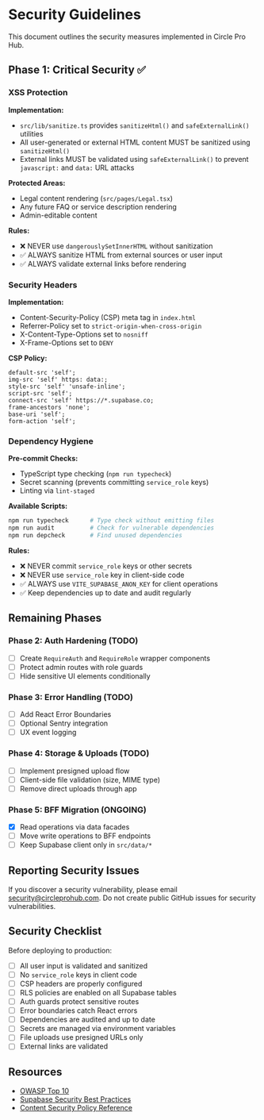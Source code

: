 # Security Guidelines

This document outlines the security measures implemented in Circle Pro Hub.

## Phase 1: Critical Security ✅

### XSS Protection

**Implementation:**
- `src/lib/sanitize.ts` provides `sanitizeHtml()` and `safeExternalLink()` utilities
- All user-generated or external HTML content MUST be sanitized using `sanitizeHtml()`
- External links MUST be validated using `safeExternalLink()` to prevent `javascript:` and `data:` URL attacks

**Protected Areas:**
- Legal content rendering (`src/pages/Legal.tsx`)
- Any future FAQ or service description rendering
- Admin-editable content

**Rules:**
- ❌ NEVER use `dangerouslySetInnerHTML` without sanitization
- ✅ ALWAYS sanitize HTML from external sources or user input
- ✅ ALWAYS validate external links before rendering

### Security Headers

**Implementation:**
- Content-Security-Policy (CSP) meta tag in `index.html`
- Referrer-Policy set to `strict-origin-when-cross-origin`
- X-Content-Type-Options set to `nosniff`
- X-Frame-Options set to `DENY`

**CSP Policy:**
```
default-src 'self';
img-src 'self' https: data:;
style-src 'self' 'unsafe-inline';
script-src 'self';
connect-src 'self' https://*.supabase.co;
frame-ancestors 'none';
base-uri 'self';
form-action 'self';
```

### Dependency Hygiene

**Pre-commit Checks:**
- TypeScript type checking (`npm run typecheck`)
- Secret scanning (prevents committing `service_role` keys)
- Linting via `lint-staged`

**Available Scripts:**
```bash
npm run typecheck      # Type check without emitting files
npm run audit          # Check for vulnerable dependencies
npm run depcheck       # Find unused dependencies
```

**Rules:**
- ❌ NEVER commit `service_role` keys or other secrets
- ❌ NEVER use `service_role` key in client-side code
- ✅ ALWAYS use `VITE_SUPABASE_ANON_KEY` for client operations
- ✅ Keep dependencies up to date and audit regularly

## Remaining Phases

### Phase 2: Auth Hardening (TODO)
- [ ] Create `RequireAuth` and `RequireRole` wrapper components
- [ ] Protect admin routes with role guards
- [ ] Hide sensitive UI elements conditionally

### Phase 3: Error Handling (TODO)
- [ ] Add React Error Boundaries
- [ ] Optional Sentry integration
- [ ] UX event logging

### Phase 4: Storage & Uploads (TODO)
- [ ] Implement presigned upload flow
- [ ] Client-side file validation (size, MIME type)
- [ ] Remove direct uploads through app

### Phase 5: BFF Migration (ONGOING)
- [x] Read operations via data facades
- [ ] Move write operations to BFF endpoints
- [ ] Keep Supabase client only in `src/data/*`

## Reporting Security Issues

If you discover a security vulnerability, please email security@circleprohub.com. Do not create public GitHub issues for security vulnerabilities.

## Security Checklist

Before deploying to production:

- [ ] All user input is validated and sanitized
- [ ] No `service_role` keys in client code
- [ ] CSP headers are properly configured
- [ ] RLS policies are enabled on all Supabase tables
- [ ] Auth guards protect sensitive routes
- [ ] Error boundaries catch React errors
- [ ] Dependencies are audited and up to date
- [ ] Secrets are managed via environment variables
- [ ] File uploads use presigned URLs only
- [ ] External links are validated

## Resources

- [OWASP Top 10](https://owasp.org/www-project-top-ten/)
- [Supabase Security Best Practices](https://supabase.com/docs/guides/auth/row-level-security)
- [Content Security Policy Reference](https://developer.mozilla.org/en-US/docs/Web/HTTP/CSP)
